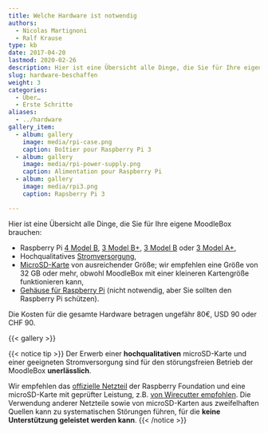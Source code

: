 ```yaml
---
title: Welche Hardware ist notwendig
authors:
  - Nicolas Martignoni
  - Ralf Krause
type: kb
date: 2017-04-20
lastmod: 2020-02-26
description: Hier ist eine Übersicht alle Dinge, die Sie für Ihre eigene MoodleBox brauchen
slug: hardware-beschaffen
weight: 3
categories:
  - Über…
  - Erste Schritte
aliases:
  - ../hardware
gallery_item:
  - album: gallery
    image: media/rpi-case.png
    caption: Boîtier pour Raspberry Pi 3
  - album: gallery
    image: media/rpi-power-supply.png
    caption: Alimentation pour Raspberry Pi
  - album: gallery
    image: media/rpi3.png
    caption: Rapsberry Pi 3

---
```

Hier ist eine Übersicht alle Dinge, die Sie für Ihre eigene MoodleBox brauchen:

  * Raspberry Pi [4 Model B][RPi4B], [3 Model B+][RPi3Bplus], [3 Model B][RPi3B] oder [3 Model A+][RPi3Aplus],
  * Hochqualitatives [Stromversorgung][supply],
  * [MicroSD-Karte][sdcard] von ausreichender Größe; wir empfehlen eine Größe von 32 GB oder mehr, obwohl MoodleBox mit einer kleineren Kartengröße funktionieren kann,
  * [Gehäuse für Raspberry Pi][case] (nicht notwendig, aber Sie sollten den Raspberry Pi schützen).

Die Kosten für die gesamte Hardware betragen ungefähr 80€, USD 90 oder CHF 90.

{{< gallery >}}

{{< notice tip >}}
Der Erwerb einer __hochqualitativen__ microSD-Karte und einer geeigneten Stromversorgung sind für den störungsfreien Betrieb der MoodleBox __unerlässlich__.

Wir empfehlen das [offizielle Netzteil](https://www.raspberrypi.org/products/raspberry-pi-universal-power-supply/) der Raspberry Foundation und eine microSD-Karte mit geprüfter Leistung, z.B. [von Wirecutter empfohlen](http://thewirecutter.com/reviews/best-microsd-card/). Die Verwendung anderer Netzteile sowie von microSD-Karten aus zweifelhaften Quellen kann zu systematischen Störungen führen, für die __keine Unterstützung geleistet werden kann__.
{{< /notice >}}

 [RPi3Aplus]: https://www.raspberrypi.org/products/raspberry-pi-3-model-a-plus/
 [RPi3B]: https://www.raspberrypi.org/products/raspberry-pi-3-model-b/
 [RPi3Bplus]: https://www.raspberrypi.org/products/raspberry-pi-3-model-b-plus/
 [RPi4B]: https://www.raspberrypi.org/products/raspberry-pi-4-model-b/
 [case]: https://www.raspberrypi.org/products/raspberry-pi-3-case/
 [sdcard]: https://thewirecutter.com/reviews/best-microsd-card/
 [supply]: https://www.raspberrypi.org/products/raspberry-pi-universal-power-supply/

